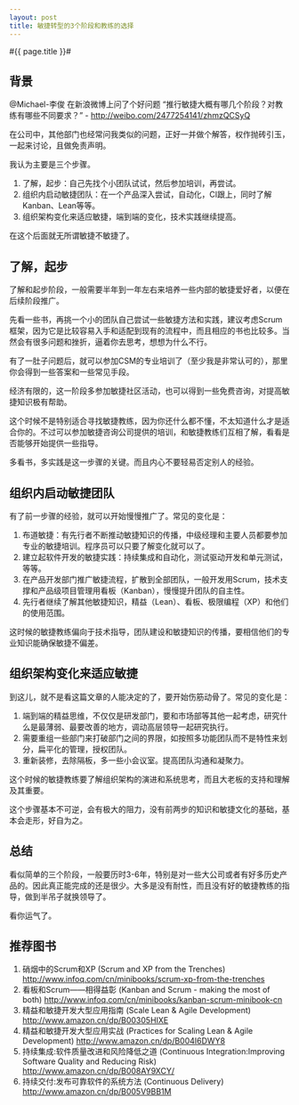 ```yaml
---
layout: post
title: 敏捷转型的3个阶段和教练的选择
---
```

#{{ page.title }}#
## 背景 ##

@Michael-李俊 在新浪微博上问了个好问题 “推行敏捷大概有哪几个阶段？对教练有哪些不同要求？” - <http://weibo.com/2477254141/zhmzQCSyQ>

在公司中，其他部门也经常问我类似的问题，正好一并做个解答，权作抛砖引玉，一起来讨论，且做免责声明。

我认为主要是三个步骤。

 1. 了解，起步：自己先找个小团队试试，然后参加培训，再尝试。
 2. 组织内启动敏捷团队：在一个产品深入尝试，自动化，CI跟上，同时了解Kanban、Lean等等。
 3. 组织架构变化来适应敏捷，端到端的变化，技术实践继续提高。

在这个后面就无所谓敏捷不敏捷了。

## 了解，起步 ##

了解和起步阶段，一般需要半年到一年左右来培养一些内部的敏捷爱好者，以便在后续阶段推广。

先看一些书，再挑一个小的团队自己尝试一些敏捷方法和实践，建议考虑Scrum框架，因为它是比较容易入手和适配到现有的流程中，而且相应的书也比较多。当然会有很多问题和挫折，逼着你去思考，想想为什么不行。

有了一肚子问题后，就可以参加CSM的专业培训了（至少我是非常认可的），那里你会得到一些答案和一些常见手段。

经济有限的，这一阶段多参加敏捷社区活动，也可以得到一些免费咨询，对提高敏捷知识极有帮助。

这个时候不是特别适合寻找敏捷教练，因为你还什么都不懂，不太知道什么才是适合你的。不过可以参加敏捷咨询公司提供的培训，和敏捷教练们互相了解，看看是否能够开始提供一些指导。

多看书，多实践是这一步骤的关键。而且内心不要轻易否定别人的经验。

## 组织内启动敏捷团队 ##

有了前一步骤的经验，就可以开始慢慢推广了。常见的变化是：

1. 布道敏捷：有先行者不断推动敏捷知识的传播，中级经理和主要人员都要参加专业的敏捷培训。程序员可以只要了解变化就可以了。
2. 建立起软件开发的敏捷实践：持续集成和自动化，测试驱动开发和单元测试，等等。
3. 在产品开发部门推广敏捷流程，扩散到全部团队，一般开发用Scrum，技术支撑和产品级项目管理用看板（Kanban），慢慢提升团队的自主性。
4. 先行者继续了解其他敏捷知识，精益（Lean）、看板、极限编程（XP）和他们的使用范围。


这时候的敏捷教练偏向于技术指导，团队建设和敏捷知识的传播，要相信他们的专业知识能确保敏捷不偏差。

## 组织架构变化来适应敏捷 ##

到这儿，就不是看这篇文章的人能决定的了，要开始伤筋动骨了。常见的变化是：

1. 端到端的精益思维，不仅仅是研发部门，要和市场部等其他一起考虑，研究什么是最薄弱、最要改善的地方，调动高层领导一起研究执行。
2. 需要重组一些部门来打破部门之间的界限，如按照多功能团队而不是特性来划分，扁平化的管理，授权团队。
3. 重新装修，去除隔板，多一些小会议室。提高团队沟通和凝聚力。

这个时候的敏捷教练要了解组织架构的演进和系统思考，而且大老板的支持和理解及其重要。

这个步骤基本不可逆，会有极大的阻力，没有前两步的知识和敏捷文化的基础，基本会走形，好自为之。

## 总结 ##

看似简单的三个阶段，一般要历时3-6年，特别是对一些大公司或者有好多历史产品的。因此真正能完成的还是很少。大多是没有耐性，而且没有好的敏捷教练的指导，做到半吊子就换领导了。

看你运气了。

## 推荐图书 ##

1. 硝烟中的Scrum和XP (Scrum and XP from the Trenches) <http://www.infoq.com/cn/minibooks/scrum-xp-from-the-trenches>
2. 看板和Scrum——相得益彰 (Kanban and Scrum - making the most of both) <http://www.infoq.com/cn/minibooks/kanban-scrum-minibook-cn>
3. 精益和敏捷开发大型应用指南 (Scale Lean & Agile Development) <http://www.amazon.cn/dp/B00305HIXE>
4. 精益和敏捷开发大型应用实战 (Practices for Scaling Lean & Agile Development) <http://www.amazon.cn/dp/B004I6DWY8>
5. 持续集成:软件质量改进和风险降低之道 (Continuous Integration:Improving Software Quality and Reducing Risk) <http://www.amazon.cn/dp/B008AY9XCY/>
5. 持续交付:发布可靠软件的系统方法 (Continuous Delivery) <http://www.amazon.cn/dp/B005V9BB1M>
 